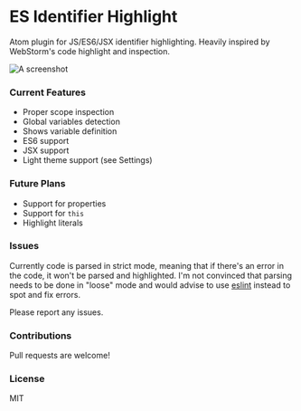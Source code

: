 # ES Identifier Highlight

Atom plugin for JS/ES6/JSX identifier highlighting. Heavily inspired by WebStorm's code highlight and inspection.

![A screenshot](http://i.imgur.com/18avdoZ.gif)

### Current Features
* Proper scope inspection
* Global variables detection
* Shows variable definition
* ES6 support
* JSX support
* Light theme support (see Settings)

### Future Plans
* Support for properties
* Support for `this`
* Highlight literals

### Issues
Currently code is parsed in strict mode, meaning that if there's an error in the code, it won't be parsed and highlighted. I'm not convinced that parsing needs to be done in "loose" mode and would advise to use [eslint](https://atom.io/packages/linter-eslint) instead to spot and fix errors.

Please report any issues.

### Contributions
Pull requests are welcome!

### License
MIT
